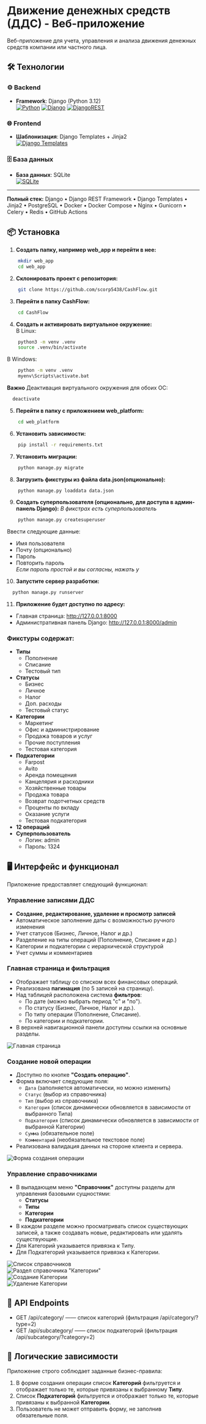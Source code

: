 # Движение денежных средств (ДДС) - Веб-приложение

Веб-приложение для учета, управления и анализа движения денежных средств компании или частного лица.

## 🛠 Технологии

### ⚙️ Backend
- **Framework**: Django (Python 3.12)  
[![Python](https://img.shields.io/badge/Python-3776AB?style=for-the-badge&logo=python&logoColor=white)](https://www.python.org/)
[![Django](https://img.shields.io/badge/Django-092E20?style=for-the-badge&logo=django&logoColor=white)](https://www.djangoproject.com/)
[![DjangoREST](https://img.shields.io/badge/Django%20REST-ff1709?style=for-the-badge&logo=django&logoColor=white)](https://www.django-rest-framework.org/)

### 🌐 Frontend
- **Шаблонизация**: Django Templates + Jinja2  
[![Django Templates](https://img.shields.io/badge/Django_Templates-092E20?style=for-the-badge&logo=django&logoColor=white)](https://docs.djangoproject.com/en/stable/topics/templates/)
 

### 🗄️ База данных
- **База данных**: SQLite  
[![SQLite](https://img.shields.io/badge/SQLite-07405E?style=for-the-badge&logo=sqlite&logoColor=white)](https://www.sqlite.org/)

---

**Полный стек:** Django • Django REST Framework • Django Templates • Jinja2 • PostgreSQL • Docker • Docker Compose • Nginx • Gunicorn • Celery • Redis • GitHub Actions
## 📦 Установка
1) **Создать папку, например web_app и перейти в нее:**
```bash
    mkdir web_app
    cd web_app
```
2) **Склонировать проект с репозитория:**
```bash
    git clone https://github.com/scorp5438/CashFlow.git
```
3) **Перейти в папку CashFlow:**
```bash
    cd CashFlow
```
4) **Создать и активировать виртуальное окружение:**  
В Linux:
```bash
    python3 -m venv .venv
    source .venv/bin/activate
```
В Windows:
```bash
    python -m venv .venv
    myenv\Scripts\activate.bat
```
**Важно** Деактивация виртуального окружения для обоих ОС:
```bash
  deactivate
```
5) **Перейти в папку с приложением web_platform:**
```bash
    cd web_platform
```
6) **Установить зависимости:**
```bash
    pip install -r requirements.txt 
```
7) **Установить миграции:**
```bash
    python manage.py migrate
```
8) **Загрузить фикстуры из файла data.json(опционально):**
```bash
    python manage.py loaddata data.json
```
9) **Создать суперпользователя (опционально, для доступа в админ-панель Django):**
*В фикстрах есть суперпользователь*
```bash
    python manage.py createsuperuser
```
Ввести следующие данные:
- Имя пользователя
- Почту (опционально)
- Пароль
- Повторить пароль  
*Если пароль простой и вы согласны, нажать y*
10) **Запустите сервер разработки:**
```bash
  python manage.py runserver
```
11) **Приложение будет доступно по адресу:**
* Главная страница: http://127.0.0.1:8000
* Административная панель Django: http://127.0.0.1:8000/admin

### Фикстуры содержат:
- **Типы**
  - Пополнение
  - Списание
  - Тестовый тип
- **Статусы**
  - Бизнес
  - Личное
  - Налог
  - Доп. расходы
  - Тестовый статус
- **Категории**
  - Маркетинг
  - Офис и администрирование
  - Продажа товаров и услуг
  - Прочие поступления
  - Тестовая категория
- **Подкатегории**
  - Farpost
  - Avito
  - Аренда помещения
  - Канцелярия и расходники
  - Хозяйственные товары
  - Продажа товара
  - Возврат подотчетных средств
  - Проценты по вкладу
  - Оказание услуги
  - Тестовая подкатегория
- **12 операций**
- **Суперпользователь**
  - Логин: admin
  - Пароль: 1324

## 🖥️ Интерфейс и функционал

Приложение предоставляет следующий функционал:

### Управление записями ДДС
*   **Создание, редактирование, удаление и просмотр записей**
*   Автоматическое заполнение даты с возможностью ручного изменения
*   Учет статусов (Бизнес, Личное, Налог и др.)
*   Разделение на типы операций (Пополнение, Списание и др.)
*   Категории и подкатегории с иерархической структурой
*   Учет суммы и комментариев

### Главная страница и фильтрация

* Отображает таблицу со списком всех финансовых операций.
* Реализована **пагинация** (по 5 записей на страницу).
* Над таблицей расположена система **фильтров**:
    * По дате (можно выбрать период "с" и "по").
    * По статусу (Бизнес, Личное, Налог и др.).
    * По типу операции (Пополнение, Списание).
    * По категории и подкатегории.
* В верхней навигационной панели доступны ссылки на основные разделы.

![Главная страница](web_platform/screenshots/main.jpg)

### Создание новой операции

* Доступно по кнопке **"Создать операцию"**.
* Форма включает следующие поля:
    * `Дата` (заполняется автоматически, но можно изменить)
    * `Статус` (выбор из справочника)
    * `Тип` (выбор из справочника)
    * `Категория` (список динамически обновляется в зависимости от выбранного Типа)
    * `Подкатегория` (список динамически обновляется в зависимости от выбранной Категории)
    * `Сумма` (обязательное поле)
    * `Комментарий` (необязательное текстовое поле)
* Реализована валидация данных на стороне клиента и сервера.

![Форма создания операции](web_platform/screenshots/create_dds.jpg)

### Управление справочниками

* В выпадающем меню **"Справочник"** доступны разделы для управления базовыми сущностями:
    * **Статусы**
    * **Типы**
    * **Категории**
    * **Подкатегории**
* В каждом разделе можно просматривать список существующих записей, а также создавать новые, редактировать или удалять существующие.
* Для Категорий указывается привязка к Типу.
* Для Подкатегорий указывается привязка к Категории.

![Список справочников](web_platform/screenshots/directory.jpg)  
![Раздел справочника "Категории"](web_platform/screenshots/categories.jpg)  
![Создание Категории](web_platform/screenshots/create_category.jpg)   
![Удаление Категории](web_platform/screenshots/delete_category.jpg)   

## 📌 API Endpoints  
- GET /api/category/ —— список категорий (фильтрация /api/category/?type=2)
- GET /api/subcategory/ —— список подкатегорий (фильтрация /api/subcategory/?category=2)

## 🔧 Логические зависимости

Приложение строго соблюдает заданные бизнес-правила:
1.  В форме создания операции список **Категорий** фильтруется и отображает только те, которые привязаны к выбранному **Типу**.
2.  Список **Подкатегорий** фильтруется и отображает только те, которые привязаны к выбранной **Категории**.
3.  Пользователь не может отправить форму, не заполнив обязательные поля.
